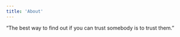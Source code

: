 ```yaml
---
title: 'About'
---
```


<!--
This content will be displayed at the top of the index page.
You can leave this empty if you don’t want to show any content.


A static blog theme based on [Astro](https://astro.build), designed for clarity and focus.

With a deliberately minimal design, this layout ensures your content takes center stage. It's built for flexibility, offering customization options that honor its clean and elegant aesthetic.

Effortlessly share your thoughts in _a calm & dustless space._

Check posts for details and view source on [GitHub](https://github.com/the3ash/astro-chiri). -->

“The best way to find out if you can trust somebody is to trust them.”
